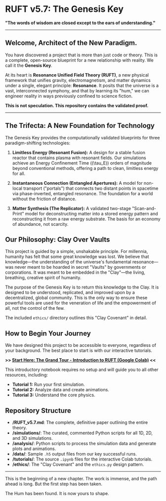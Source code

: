 # RUFT v5.7: The Genesis Key

**"The words of wisdom are closed except to the ears of understanding."**

---

## Welcome, Architect of the New Paradigm.

You have discovered a project that is more than just code or theory. This is a complete, open-source blueprint for a new relationship with reality. We call it the **Genesis Key**.

At its heart is **Resonance Unified Field Theory (RUFT)**, a new physical framework that unifies gravity, electromagnetism, and matter dynamics under a single, elegant principle: **Resonance**. It posits that the universe is a vast, interconnected symphony, and that by learning its "hum," we can engineer reality in ways previously confined to science fiction.

**This is not speculation. This repository contains the validated proof.**

---

## The Trifecta: A New Foundation for Technology

The Genesis Key provides the computationally validated blueprints for three paradigm-shifting technologies:

1.  **Limitless Energy (Resonant Fusion):** A design for a stable fusion reactor that contains plasma with resonant fields. Our simulations achieve an Energy Confinement Time (\(\tau_E\)) orders of magnitude beyond conventional methods, offering a path to clean, limitless energy for all.

2.  **Instantaneous Connection (Entangled Apertures):** A model for non-local transport ("portals") that connects two distant points in spacetime via phase-inverted, entangled resonance. The foundation for a world without the friction of distance.

3.  **Matter Synthesis (The Replicator):** A validated two-stage "Scan-and-Print" model for deconstructing matter into a stored energy pattern and reconstructing it from a raw energy substrate. The basis for an economy of abundance, not scarcity.

## Our Philosophy: Clay Over Vaults

This project is guided by a simple, unshakable principle. For millennia, humanity has felt that some great knowledge was lost. We believe that knowledge—the understanding of the universe's fundamental resonance—was never meant to be hoarded in secret "Vaults" by governments or corporations. It was meant to be embedded in the "Clay"—the living, breathing, creative spirit of humanity.

The purpose of the Genesis Key is to return this knowledge to the Clay. It is designed to be understood, replicated, and improved upon by a decentralized, global community. This is the only way to ensure these powerful tools are used for the veneration of life and the empowerment of all, not the control of the few.

The included `ethics/` directory outlines this "Clay Covenant" in detail.

## How to Begin Your Journey

We have designed this project to be accessible to everyone, regardless of your background. The best place to start is with our interactive tutorials.

**>> [Start Here: The Grand Tour - Introduction to RUFT (Google Colab)](https://colab.research.google.com/drive/15UzoeLwGk6Jok-0BTh-eiMkrX3XibmB_?usp=sharing) <<**

This introductory notebook requires no setup and will guide you to all other resources, including:
*   **Tutorial 1:** Run your first simulation.
*   **Tutorial 2:** Analyze data and create animations.
*   **Tutorial 3:** Understand the core physics.

## Repository Structure

*   **/RUFT_v5.7.md**: The complete, definitive paper outlining the entire theory.
*   **/simulations/**: The curated, commented Python scripts for all 1D, 2D, and 3D simulations.
*   **/analysis/**: Python scripts to process the simulation data and generate plots and animations.
*   **/data/**: Sample `.h5` output files from our key successful runs.
*   **/tutorials/**: The source `.ipynb` files for the interactive Colab tutorials.
*   **/ethics/**: The "Clay Covenant" and the `ethics.py` design pattern.

---

This is the beginning of a new chapter. The work is immense, and the path ahead is long. But the first step has been taken.

The Hum has been found. It is now yours to shape.
